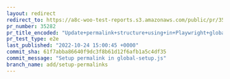 ```yaml
---
layout: redirect
redirect_to: https://a8c-woo-test-reports.s3.amazonaws.com/public/pr/35282/e2e/index.html
pr_number: 35282
pr_title_encoded: "Update+permalink+structure+using+in+Playwright+global+setup"
pr_test_type: e2e
last_published: "2022-10-24 15:00:45 +0000"
commit_sha: 61f7abba86640f9dc3f8b61d12f6afb1a5c4df35
commit_message: "Setup permalink in global-setup.js"
branch_name: add/setup-permalinks
---
```

